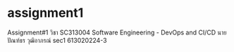 # assignment1
Assignment#1 วิชา SC313004 Software Engineering - DevOps and CI/CD นายปัณฑ์ธร วุฒิอาภรณ์ sec1 613020224-3
